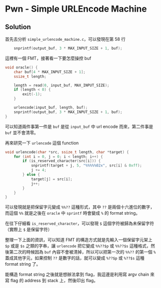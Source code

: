 # Pwn - Simple URLEncode Machine

## Solution

首先去分析 `simple_urlencode_machine.c`，可以發現在第 58 行

```c
    snprintf(output_buf, 3 * MAX_INPUT_SIZE + 1, buf);
```

這裡有一個 FMT，接著看一下要怎麼操控 buf

```c
void oracle() {
    char buf[4 * MAX_INPUT_SIZE + 1];
    ssize_t length;

    length = read(0, input_buf, MAX_INPUT_SIZE);
    if (length < 0) {
        exit(-1);
    }

    urlencode(input_buf, length, buf);
    snprintf(output_buf, 3 * MAX_INPUT_SIZE + 1, buf);
}
```

可以知道兩件事第一件是 `buf` 是從 `input_buf` 中 url encode 而來，第二件事是 `buf` 並不會清零。

再來研究一下 `urlencode` 這個 function

```c
void urlencode(char *src, ssize_t length, char *target) {
    for (int i = 0, j = 0; i < length; i++) {
        if (is_reserved_character(src[i])) {
            snprintf(target + j, 5, "%%%%%02x", src[i] & 0xff);
            j += 4;
        } else {
            target[j] = src[i];
            j++;
        }
    }
}
```

可以發現就是把保留字元變成 `%%??` 這種形式，其中 `??` 是兩個十六進位的數字，而這個 `%%` 就是之後在 `oracle` 中 `sprintf` 時會變成 `%` 的 format string。

在往下仔細看 `is_reserved_character`，可以發現 `$` 這個字符被歸為未保留字符（實際上 `$` 是保留字符）

整理一下上面的資訊，可以知道 FMT 的構造方式就是先輸入一個保留字元架上 `$p` 或是 `$s` 之類的字串，讓 `urlencode` 把它變成 `%%??$p` 或 `%%??$s` 這種格式，然後第二次的時候因為 `buf` 內容不會被清掉，所以可以把第一次的 `%%??` 的第一個 `%` 蓋成其他字元，如果控制 `??` 是數字的話，就可以變成 `%??$p` 或 `%??$s` 這種 format string 了。

能構造 format string 之後就是想辦法拿到 flag，我這邊是利用寫 argv chain 來寫 flag 的 address 到 stack 上，然後印出 flag。

